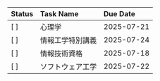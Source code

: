 | Status | Task Name | Due Date |
| :--- | :--- | :--- |
| [ ] | 心理学 | 2025-07-21 |
| [ ] | 情報工学特別講義 | 2025-07-24 |
| [ ] | 情報技術資格 | 2025-07-18 |
| [ ] | ソフトウェア工学 | 2025-07-22 |
